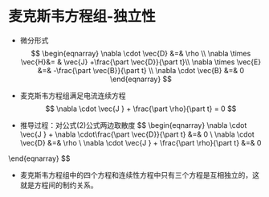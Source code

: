 # 麦克斯韦方程组-独立性
+ 微分形式
$$
\begin{eqnarray}
\nabla \cdot \vec{D} &=& \rho \\
\nabla \times \vec{H}&= &  \vec{J} +\frac{\part \vec{D}}{\part t}\\
\nabla \times \vec{E} &=& -\frac{\part \vec{B}}{\part t} \\
\nabla \cdot \vec{B} &=& 0
\end{eqnarray}
$$
+ 麦克斯韦方程组满足电流连续方程
$$
\nabla \cdot  \vec{J } + \frac{\part \rho}{\part t} = 0
$$


+ 推导过程：对公式$(2)$公式两边取散度
$$
\begin{eqnarray}
\nabla \cdot \vec{J } + \nabla \cdot\frac{\part \vec{D}}{\part t} &=&  0 \\
\nabla \cdot \vec{D} &=& \rho \\
\nabla \cdot \vec{J } + \frac{\part \rho}{\part t} &=& 0

\end{eqnarray}
$$

+ 麦克斯韦方程组中的四个方程和连续性方程中只有三个方程是互相独立的，这就是方程间的制约关系。

